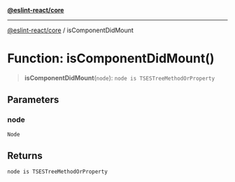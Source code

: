 [**@eslint-react/core**](../README.md)

***

[@eslint-react/core](../README.md) / isComponentDidMount

# Function: isComponentDidMount()

> **isComponentDidMount**(`node`): `node is TSESTreeMethodOrProperty`

## Parameters

### node

`Node`

## Returns

`node is TSESTreeMethodOrProperty`
